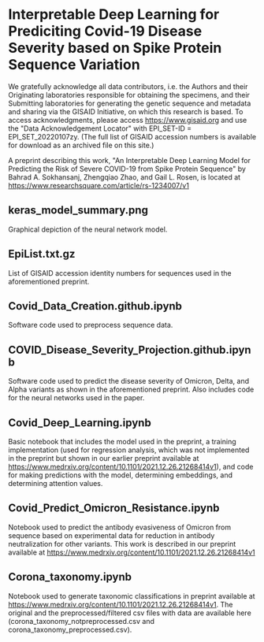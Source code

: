 # Interpretable Deep Learning for Prediciting Covid-19 Disease Severity based on Spike Protein Sequence Variation

We gratefully acknowledge all data contributors, i.e. the Authors and their Originating laboratories responsible for obtaining the specimens, and their Submitting laboratories for generating the genetic sequence and metadata and sharing via the GISAID Initiative, on which this research is based. To access acknowledgments, please access https://www.gisaid.org and use the "Data Acknowledgement Locator" with EPI_SET-ID = EPI_SET_20220107zy. (The full list of GISAID accession numbers is available for download as an archived file on this site.)

A preprint describing this work, "An Interpretable Deep Learning Model for Predicting the Risk of Severe COVID-19 from Spike Protein Sequence" by Bahrad A. Sokhansanj, Zhengqiao Zhao, and Gail L. Rosen, is located at https://www.researchsquare.com/article/rs-1234007/v1

## keras_model_summary.png
Graphical depiction of the neural network model.

## EpiList.txt.gz
List of GISAID accession identity numbers for sequences used in the aforementioned preprint.

## Covid_Data_Creation.github.ipynb
Software code used to preprocess sequence data.

## COVID_Disease_Severity_Projection.github.ipynb
Software code used to predict the disease severity of Omicron, Delta, and Alpha variants as shown in the aforementioned preprint. Also includes code for the neural networks used in the paper.

## Covid_Deep_Learning.ipynb
Basic notebook that includes the model used in the preprint, a training implementation (used for regression analysis, which was not implemented in the preprint but shown in our earlier preprint available at https://www.medrxiv.org/content/10.1101/2021.12.26.21268414v1), and code for making predictions with the model, determining embeddings, and determining attention values.

## Covid_Predict_Omicron_Resistance.ipynb
Notebook used to predict the antibody evasiveness of Omicron from sequence based on experimental data for reduction in antibody neutralization for other variants. This work is described in our preprint available at https://www.medrxiv.org/content/10.1101/2021.12.26.21268414v1

## Corona_taxonomy.ipynb
Notebook used to generate taxonomic classifications in preprint available at https://www.medrxiv.org/content/10.1101/2021.12.26.21268414v1. The original and the preprocessed/filtered csv files with data are available here (corona_taxonomy_notpreprocessed.csv and corona_taxonomy_preprocessed.csv).
